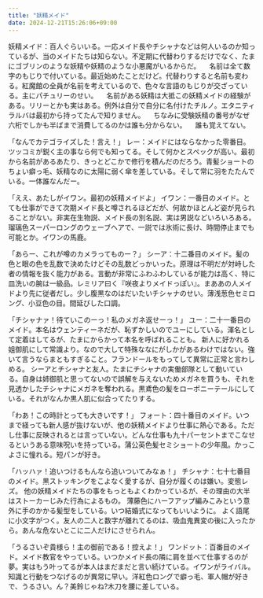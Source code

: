 ```yaml
---
title: "妖精メイド"
date: 2024-12-21T15:26:06+09:00
---
```

妖精メイド：百人ぐらいいる。一応メイド長やチシャナなどは何人いるのか知っているが、当のメイドたちは知らない。不定期に代替わりするだけでなく、たまにゴブリンのような妖精や妖精のような小悪魔がいるからだ。
　名前は全て数字のもじりで付いている。最近始めたことだけど。代替わりすると名前も変わる。紅魔館の全員が名前を考えているので、色々な言語のもじりが交ざっている。主にパチュリーのせい。
　名前がある妖精は大抵この妖精メイドの経験がある。リリーとかも実はある。例外は自分で自分に名付けたチルノ。エタニティラルバは最初から持ってたんで知りません。
　ちなみに受験妖精の番号がなぜ六桁でしかも半ばまで消費してるのかは誰も分からない。
　誰も覚えてない。


「なんでカテゴライズした！言え！」
レー：メイドにはならなかった零番目。ツッコミが鋭く主の事なら何でも知ってる。そして何かとスペックが高い。最初から名前があるあたり、きっとどこかで修行を積んだのだろう。青髪ショートのちょい癖っ毛、妖精なのに太陽に弱く傘を差している。そして常に羽をたたんでいる。一体誰なんだー。

「ええ、あたしがイワン。最初の妖精メイドよ」
イワン：一番目のメイド。とても仕事ができて次期メイド長と噂されるほどだが、何故かほとんど姿が見られることがない。非実在生物説、メイド長の別名説、実は男説などいろいろある。瑠璃色スーパーロングのウェーブヘアで、一説では氷術に長け、時間停止までも可能とか。イワンの馬鹿。

「あらー、これが噂のカメラってものー？」
シーア：十二番目のメイド。髪の色と眼の色を乱数で決めたけどその乱数どっかいった。原理は不明だが対峙した者の情報を抜く能力がある。言動が非常にふわふわしているが能力は高く、特に皿洗いの腕は一級品。レミリア曰く『咲夜よりメイドっぽい』。まああの人メイドより先に従者だし。少し腹黒なのはだいたいチシャナのせい。薄浅葱色セミロング、小豆色の目。間延びした口調。

「チシャナァ！待ていこのーっ！私のメガネ返せーっ！」
ユー：二十一番目のメイド。本名はウェンティーネだが、恥ずかしいのでユーにしている。渾名として定着はしてるが、たまにからかって本名を呼ばれることも。
新人に好かれる姐御肌にして常識より。なので大して特殊ななにがしかがあるわけではない。強いて言うならまともすぎること。フランドールをもってして異常に正常と言わしめる。
シーアとチシャナと友人。たまにチシャナの実働部隊として動いている。自身は姉御肌と思ってないので誤解を与えないためメガネを買うも、それを見透かしたチシャナにメガネを奪われる。黒鳶色の髪をローポニーテールにしている。それがなんか黒人肌に似合ってたりする。

「わあ！この時計とっても大きいです！」
フォート：四十番目のメイド。いつまで経っても新人感が抜けないが、他の妖精メイドより仕事に熱心である。ただし仕事に反映されるとは言っていない。どんな仕事も九十パーセントまでこなせるというある意味呪いを持っている。蒲公英色髪セミショートの少年風。かっこよさに憧れる。短パンが好き。

「ハッハァ！追いつけるもんなら追いついてみなぁ！」
チシャナ：七十七番目のメイド。黒ストッキングをこよなく愛するが、自分が履くのは嫌い。変態レズ。
他の妖精メイドたちの事をもっともよくわかっているが、その理由の大半はストーカーじみた行為によるもの。
薄藤色にハーフアップ編みこみという意外に手のかかる髪型をしている。いつ結婚式になってもいいように。
よく語尾に小文字がつく。友人の二人と数字が離れてるのは、吸血鬼異変の後に入ったから。あんな危ないとこに二人だけにさせられん。

「うるさいぞ貴様ら！主の御前である！控えよ！」
ワンドット：百番目のメイド。メイド教官をやっている。いつかメイド長の隣に肩を並べて仕事するのが夢。実はもう叶ってるが本人はまだまだと言い続けている。イワンがライバル。知識と行動をつなげるのが異常に早い。洋紅色ロングで癖っ毛、軍人帽が好きで、うるさい。ん？美鈴じゃね?木刀を腰に差している。
